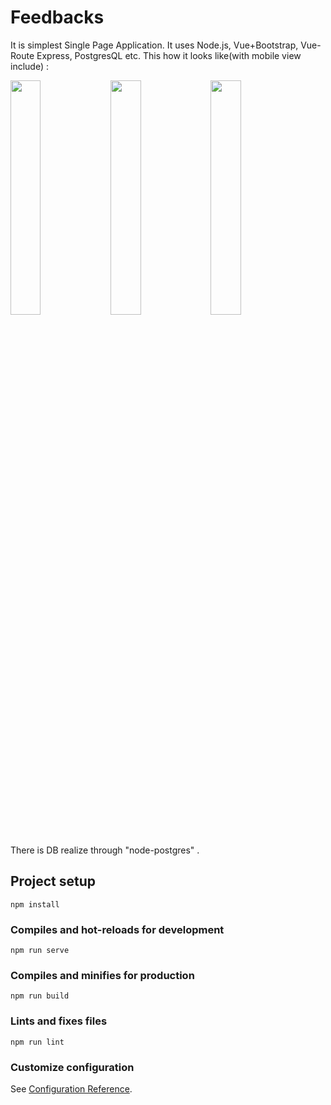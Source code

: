 # Feedbacks 

It is simplest Single Page Application. It uses Node.js, Vue+Bootstrap, Vue-Route Express, PostgresQL etc. 
This how it looks like(with mobile view include) : 
<p>
<img src="public/img/screen_1.png" width="31%" height="auto" />
<img src="public/img/screen_2.png" width="31%" height="auto" />
<img src="public/img/screen_3.png" width="31%" height="auto" />
</p>

There is DB realize through "node-postgres" .

## Project setup
```
npm install
```

### Compiles and hot-reloads for development
```
npm run serve
```

### Compiles and minifies for production
```
npm run build
```

### Lints and fixes files
```
npm run lint
```

### Customize configuration
See [Configuration Reference](https://cli.vuejs.org/config/).
